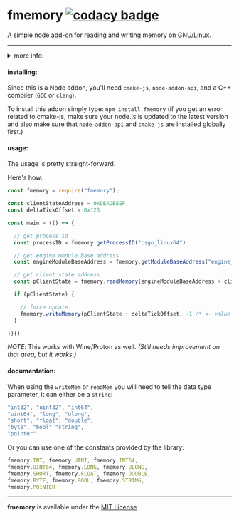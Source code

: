 # fmemory [![codacy badge](https://app.codacy.com/project/badge/Grade/ce5ae034b28843f08eb76d7103787946 "codacy badge")](https://www.codacy.com/gh/otvv/fmemory/dashboard?utm_source=github.com&utm_medium=referral&utm_content=otvv/fmemory&utm_campaign=Badge_Grade)

A simple node add-on for reading and writing memory on GNU/Linux.

---

<details>
<summary>more info:</summary>
<h4>features:</h4>

  - memory reading
  - memory writing
  - get process id through process name
  - get module base address through module name
  - get call address offset
  - get the absolute location of an address (get absolute address)
  
<h4>todo:</h4>

  - vector3d and vector2d support _(read, write)_
  - ability to call virtual functions
  - shellcode execution _(maybe)_
  - high privileges helpers
  - signature reader/scanner

🚧 _more to come.._
</details>

<h4>installing:</h4>

Since this is a Node addon, you'll need `cmake-js`, `node-addon-api`, and a C++ compiler (`GCC` or `clang`).

To install this addon simply type: `npm install fmemory` (if you get an error related to cmake-js, make sure your node.js is updated to the latest version and also make sure that `node-addon-api` and `cmake-js` are installed globally first.)

<h4>usage:</h4>

The usage is pretty straight-forward.

Here's how:

```javascript
const fmemory = require("fmemory");

const clientStateAddress = 0xDEADBEEF
const deltaTickOffset = 0x123

const main = (() => {

  // get process id
  const processID = fmemory.getProcessID("csgo_linux64")

  // get engine module base address
  const engineModuleBaseAddress = fmemory.getModuleBaseAddress("engine_client.so", processID)

  // get client state address
  const pClientState = fmemory.readMemory(engineModuleBaseAddress + clientStateAddress, fmemory.INT)

  if (pClientState) {

    // force update
    fmemory.writeMemory(pClientState + deltaTickOffset, -1 /* <- value */, fmemory.BYTE)
  }

})()
```

_NOTE_: This works with Wine/Proton as well.
_(Still needs improvement on that area, but it works.)_

<h4>documentation:</h4>

When using the `writeMem` or `readMem` you will need to tell the data type parameter, it can either be a `string`:

```javascript
"int32", "uint32", "int64",
"uint64", "long", "ulong", 
"short", "float", "double", 
"byte", "bool" "string",
"pointer"
```

Or you can use one of the constants provided by the library:

```javascript
fmemory.INT, fmemory.UINT, fmemory.INT64,
fmemory.UINT64, fmemory.LONG, fmemory.ULONG, 
fmemory.SHORT, fmemory.FLOAT, fmemory.DOUBLE,
fmemory.BYTE, fmemory.BOOL, fmemory.STRING,
fmemory.POINTER
```

---

**fmemory** is available under the [MIT License](https://github.com/otvv/fmemory/blob/master/LICENSE)

